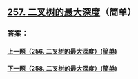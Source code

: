 ## [257. 二叉树的最大深度](https://leetcode-cn.com/problems/merge-two-sorted-lists/)（简单）





### 答案：



#### [上一题（256. 二叉树的最大深度）(简单)](https://github.com/sdwwld/leetCode/blob/master/src/main/java/com/wld/java/leetcode/leetCode0256.md)

#### [下一题（258. 二叉树的最大深度）(简单)](https://github.com/sdwwld/leetCode/blob/master/src/main/java/com/wld/java/leetcode/leetCode0258.md)